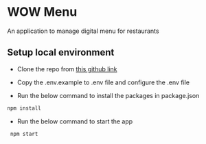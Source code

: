 # WOW Menu
An application to manage digital menu for restaurants

## Setup local environment

- Clone the repo from [this github link](git@github.com:pesto-students/wow-menu-frontend-team1-jayesh.git)

- Copy the .env.example to .env file and configure the .env file

- Run the below command to install the packages in package.json

```bash
npm install
```

- Run the below command to start the app

```bash
 npm start
```
